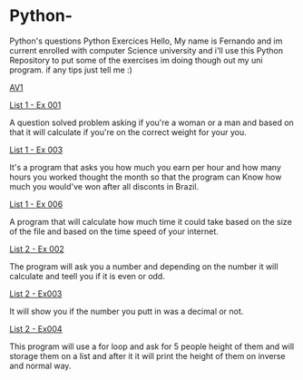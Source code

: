 # Python-
Python's questions
 Python Exercices 
Hello, My name is Fernando and im current enrolled with computer Science university and i'll use this Python Repository to put some of the exercises im doing though out my uni program.
if any tips just tell me :)


  [AV1](https://github.com/Fernando7181/Python-/tree/main/Trabalho%20AV1)
  
[List 1 - Ex 001](https://github.com/Fernando7181/Python-/blob/main/Trabalho%20AV1/Trabalho%20mulher%20e%20homen.py)
 
  A question solved problem asking if you're a woman or a man and based on that it will calculate if you're on the correct weight for your you.
  
[List 1 - Ex 003](https://github.com/Fernando7181/Python-/blob/main/Trabalho%20AV1/Salario%20por%20hora.py)

  It's a program that asks you how much you earn per hour and how many hours you worked thought the month so that the program can Know how much you would've won after all disconts in Brazil.
  
[List 1 - Ex 006](https://github.com/Fernando7181/Python-/blob/main/Trabalho%20AV1/Download%20Speed%20Mbps.py)

  A program that will calculate how much time it could take based on the size of the file and based on the time speed of your internet.
  
[List 2 - Ex 002](https://github.com/Fernando7181/Python-/blob/main/Trabalho%20AV1/Numero%20Primo%20e%20par.py)
  
  The program will ask you a number and depending on the number it will calculate and teell you if it is even or odd.
  
[List 2 - Ex003](https://github.com/Fernando7181/Python-/blob/main/Trabalho%20AV1/Numero%20inteiro%20ou%20nao.py)  

  It will show you if the number you putt in was a decimal or not.
  
[List 2 - Ex004](https://github.com/Fernando7181/Python-/blob/main/Trabalho%20AV1/Idades%20e%20lista.py)  

  This program will use a for loop and ask for 5 people height of them and will storage them on a list and after it it will print the height of them on inverse and normal way.
